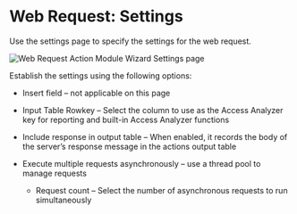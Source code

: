 # Web Request: Settings

Use the settings page to specify the settings for the web request.

![Web Request Action Module Wizard Settings page](/img/product_docs/activitymonitor/config/dellpowerscale/settings.webp)

Establish the settings using the following options:

- Insert field – not applicable on this page
- Input Table Rowkey – Select the column to use as the Access Analyzer key for reporting and built-in Access Analyzer functions
- Include response in output table – When enabled, it records the body of the server’s response message in the actions output table
- Execute multiple requests asynchronously – use a thread pool to manage requests

  - Request count – Select the number of asynchronous requests to run simultaneously
